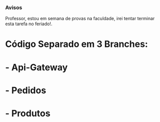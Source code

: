 ### Avisos
Professor, estou em semana de provas na faculdade, irei tentar terminar esta tarefa no feriado!.
# Código Separado em 3 Branches: 
# - Api-Gateway 
# - Pedidos 
# - Produtos
